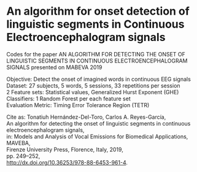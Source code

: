 # An algorithm for onset detection of linguistic segments in Continuous Electroencephalogram signals
Codes for the paper AN ALGORITHM FOR DETECTING THE ONSET OF LINGUISTIC SEGMENTS IN CONTINUOUS ELECTROENCEPHALOGRAM SIGNALS presented on MABEVA 2019

Objective: Detect the onset of imagined words in continuous EEG signals <br>
Dataset: 27 subjects, 5 words, 5 sessions, 33 repetitions per session <br>
2 Feature sets: Statistical values, Generalized Hurst Exponent (GHE) <br>
Classifiers: 1 Random Forest per each feature set <br>
Evaluation Metric: Timing Error Tolerance Region (TETR) <br>


Cite as:
Tonatiuh Hernández-Del-Toro, Carlos A. Reyes-García, <br>
An algorithm for detecting the onset of linguistic segments in continuous electroencephalogram signals, <br>
in: Models and Analysis of Vocal Emissions for Biomedical Applications, MAVEBA, <br>
Firenze University Press, Florence, Italy, 2019, <br>
pp. 249–252, <br>
http://dx.doi.org/10.36253/978-88-6453-961-4.
